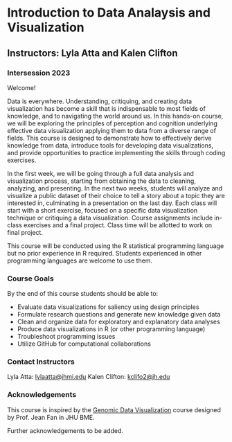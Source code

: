 # Introduction to Data Analaysis and Visualization
## Instructors: Lyla Atta and Kalen Clifton
### Intersession 2023


Welcome! 

Data is everywhere. Understanding, critiquing, and creating data visualization has become a skill that is indispensable to most fields of knowledge, and to navigating the world around us. In this hands-on course, we will be exploring the principles of perception and cognition underlying effective data visualization applying them to data from a diverse range of fields. This course is designed to demonstrate how to effectively derive knowledge from data, introduce tools for developing data visualizations, and provide opportunities to practice implementing the skills through coding exercises. 

In the first week, we will be going through a full data analysis and visualization process, starting from obtaining the data to cleaning, analyzing, and presenting. In the next two weeks, students will analyze and visualize a public dataset of their choice to tell a story about a topic they are interested in, culminating in a presentation on the last day. Each class will start with a short exercise, focused on a specific data visualization technique or critiquing a data visualization. Course assignments include in-class exercises and a final project. Class time will be allotted to work on final project. 

This course will be conducted using the R statistical programming language but no prior experience in R required. Students experienced in other programming languages are welcome to use them. 

### Course Goals
By the end of this course students should be able to: 
- Evaluate data visualizations for saliency using design principles
- Formulate research questions and generate new knowledge given data
- Clean and organize data for exploratory and explanatory data analyses
- Produce data visualizations in R (or other programming language)
- Troubleshoot programming issues
- Utilize GitHub for computational collaborations


### Contact Instructors 
Lyla Atta: lylaatta@jhmi.edu
Kalen Clifton: kclifo2@jh.edu

### Acknowledgements 
This course is inspired by the [Genomic Data Visualization](https://jef.works/genomic-data-visualization-2022/) course designed by Prof. Jean Fan in JHU BME. 

Further acknowledgements to be added. 


